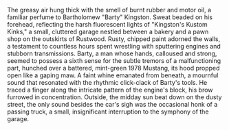 The greasy air hung thick with the smell of burnt rubber and motor oil, a familiar perfume to Bartholomew "Barty"  Kingston.  Sweat beaded on his forehead, reflecting the harsh fluorescent lights of "Kingston's Kustom Kinks," a small, cluttered garage nestled between a bakery and a pawn shop on the outskirts of Rustwood.  Rusty, chipped paint adorned the walls, a testament to countless hours spent wrestling with sputtering engines and stubborn transmissions.  Barty, a man whose hands, calloused and strong, seemed to possess a sixth sense for the subtle tremors of a malfunctioning part, hunched over a battered, mint-green 1978 Mustang, its hood propped open like a gaping maw.  A faint whine emanated from beneath, a mournful sound that resonated with the rhythmic click-clack of Barty's tools.  He traced a finger along the intricate pattern of the engine's block, his brow furrowed in concentration.  Outside, the midday sun beat down on the dusty street, the only sound besides the car's sigh was the occasional honk of a passing truck, a small, insignificant interruption to the symphony of the garage.
